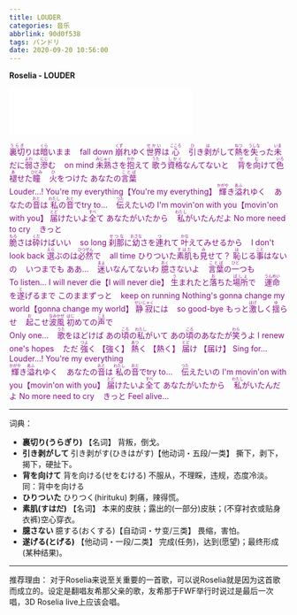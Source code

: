 ```yaml
---
title: LOUDER
categories: 音乐
abbrlink: 90d0f538
tags: バンドリ
date: 2020-09-20 10:56:00
---
```

**Roselia - LOUDER**
<iframe frameborder="no" border="0" marginwidth="0" marginheight="0" width=330 height=86 src="//music.163.com/outchain/player?type=2&id=473742881&auto=0&height=66"></iframe>

<div style="color: #881188">

<ruby>裏切<rt>うらぎ</rt></ruby>りは<ruby>暗<rt>くら</rt></ruby>いまま&nbsp;&nbsp;&nbsp;&nbsp;fall down
<ruby>崩<rt>くず</rt></ruby>れゆく<ruby>世界<rt>せかい</rt></ruby>は
<ruby>心<rt>こころ</rt></ruby>&nbsp;&nbsp;&nbsp;&nbsp;<ruby>引<rt>ひ</rt></ruby>き<ruby>剥<rt>は</rt></ruby>がして<ruby>熱<rt>ねつ</rt></ruby>を<ruby>失<rt>うしな</rt></ruby>った
<ruby>未<rt>いま</rt></ruby>だに<ruby>弱<rt>よわ</rt></ruby>さ<ruby>滲<rt>にじ</rt></ruby>む&nbsp;&nbsp;&nbsp;&nbsp;on mind
<ruby>未熟<rt>みじゅく</rt></ruby>さを<ruby>抱<rt>かか</rt></ruby>えて
<ruby>歌<rt>うた</rt></ruby>う<ruby>資格<rt>しかく</rt></ruby>なんてないと&nbsp;&nbsp;&nbsp;&nbsp;<ruby>背<rt>せ</rt></ruby>を<ruby>向<rt>む</rt></ruby>けて
<ruby>色<rt>いろ</rt></ruby><ruby>褪<rt>あ</rt></ruby>せた<ruby>瞳<rt>ひとみ</rt></ruby>&nbsp;&nbsp;&nbsp;&nbsp;<ruby>火<rt>ひ</rt></ruby>をつけた
あなたの<ruby>言葉<rt>ことば</rt></ruby>
<br>
Louder…!
You're my everything【You're my everything】
<ruby>輝<rt>かがや</rt></ruby>き<ruby>溢<rt>あふ</rt></ruby>れゆく&nbsp;&nbsp;&nbsp;&nbsp;あなたの<ruby>音<rt>おと</rt></ruby>は
<ruby>私<rt>わたし</rt></ruby>の<ruby>音<rt>おと</rt></ruby>でtry to…&nbsp;&nbsp;&nbsp;&nbsp;<ruby>伝<rt>つた</rt></ruby>えたいの
I'm movin'on with you【movin'on with you】
<ruby>届<rt>とど</rt></ruby>けたいよ<ruby>全<rt>すべ</rt></ruby>て
あなたがいたから&nbsp;&nbsp;&nbsp;&nbsp;<ruby>私<rt>わたし</rt></ruby>がいたんだよ
No more need to cry&nbsp;&nbsp;&nbsp;&nbsp;きっと
<br>
<ruby>脆<rt>もろ</rt></ruby>さは<ruby>砕<rt>くだ</rt></ruby>けばいい&nbsp;&nbsp;&nbsp;&nbsp;so long
<ruby>刹那<rt>せつな</rt></ruby>に<ruby>幼<rt>おさな</rt></ruby>さを<ruby>連<rt>つ</rt></ruby>れて
<ruby>叶<rt>かな</rt></ruby>えてみせるから&nbsp;&nbsp;&nbsp;&nbsp;I don't look back
<ruby>選<rt>えら</rt></ruby>ぶのは<ruby>必然<rt>ひつぜん</rt></ruby>で&nbsp;&nbsp;&nbsp;&nbsp;all time
ひりついた<ruby>素肌<rt>すはだ</rt></ruby>も<ruby>見<rt>み</rt></ruby>せて？
<ruby>恥<rt>は</rt></ruby>じる<ruby>事<rt>こと</rt></ruby>はないの&nbsp;&nbsp;&nbsp;&nbsp;いつまでも
ああ…&nbsp;&nbsp;&nbsp;&nbsp;<ruby>迷<rt>まよ</rt></ruby>いなんてないわ
<ruby>臆<rt>おく</rt></ruby>さないよ&nbsp;&nbsp;&nbsp;&nbsp;<ruby>言葉<rt>ことば</rt></ruby>の<ruby>一<rt>ひと</rt></ruby>つも
<br>
To listen…
I will never die【I will never die】
<ruby>生<rt>う</rt></ruby>まれたと<ruby>落<rt>お</rt></ruby>ちた<ruby>場所<rt>ばしょ</rt></ruby>で&nbsp;&nbsp;&nbsp;&nbsp;<ruby>運命<rt>うんめい</rt></ruby>を<ruby>遂<rt>と</rt></ruby>げるまで
このままずっと&nbsp;&nbsp;&nbsp;&nbsp;keep on running
Nothing's gonna change my world【gonna change my world】
<ruby>静寂<rt>せいじゃく</rt></ruby>には&nbsp;&nbsp;&nbsp;&nbsp;so good-bye
もっと<ruby>激<rt>はげ</rt></ruby>しく<ruby>揺<rt>ゆ</rt></ruby>らせ&nbsp;&nbsp;&nbsp;&nbsp;<ruby>起<rt>お</rt></ruby>こせ<ruby>波風<rt>なみかぜ</rt></ruby>
<ruby>初<rt>はじ</rt></ruby>めての<ruby>声<rt>こえ</rt></ruby>で
<br>
Only one…&nbsp;&nbsp;&nbsp;&nbsp;<ruby>歌<rt>うた</rt></ruby>をほどけば
あの<ruby>頃<rt>ころ</rt></ruby>の<ruby>私<rt>わたし</rt></ruby>がいて
あの<ruby>頃<rt>ころ</rt></ruby>のあなたが<ruby>笑<rt>わら</rt></ruby>うよ
I renew one's hopes&nbsp;&nbsp;&nbsp;&nbsp;ただ
<ruby>強<rt>つよ</rt></ruby>く 【強く】
<ruby>熱<rt>あつ</rt></ruby>く 【熱く】
<ruby>届<rt>とど</rt></ruby>け 【届け】
Sing for…
<br>
Louder…!
You're my everything
<br>
<ruby>輝<rt>かがや</rt></ruby>き<ruby>溢<rt>あふ</rt></ruby>れゆく&nbsp;&nbsp;&nbsp;&nbsp;あなたの<ruby>音<rt>おと</rt></ruby>は
<ruby>私<rt>わたし</rt></ruby>の<ruby>音<rt>おと</rt></ruby>でtry to…&nbsp;&nbsp;&nbsp;&nbsp;<ruby>伝<rt>つた</rt></ruby>えたいの
I'm movin'on with you【movin'on with you】
<ruby>届<rt>とど</rt></ruby>けたいよ<ruby>全<rt>すべ</rt></ruby>て
あなたがいたから&nbsp;&nbsp;&nbsp;&nbsp;<ruby>私<rt>わたし</rt></ruby>がいたんだよ
No more need to cry&nbsp;&nbsp;&nbsp;&nbsp;きっと
Feel alive…

</div>

---
词典：
- **裏切り(うらぎり)**
【名词】 背叛，倒戈。
- **引き剥がして**
引き剥がす(ひきはがす)【他动词・五段/一类】 撕下，剥下，揭下，硬扯下。
- **背を向けて**
背を向ける(せをむける) 不服从，不理睬，违规，态度冷淡。
同：背中を向ける
- **ひりついた**
ひりつく(hirituku) 刺痛，辣得慌。
- **素肌(すはだ)**
【名词】 本来的皮肤；露出的(一部分)皮肤；(不穿衬衣或贴身衣裤)空心穿衣。
- **臆さない**
臆する(おくする)【自动词・サ变/三类】 畏缩，害怕。
- **遂げる(とげる)** 
【他动词・一段/二类】 完成(任务)，达到(愿望)；最终形成(某种结果)。


---
推荐理由：
对于Roselia来说至关重要的一首歌，可以说Roselia就是因为这首歌而成立的。设定是翻唱友希那父亲的歌，友希那于FWF举行时说过是最后一次唱，3D Roselia live上应该会唱。
